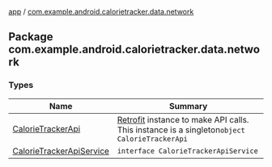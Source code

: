[app](../index.md) / [com.example.android.calorietracker.data.network](./index.md)

## Package com.example.android.calorietracker.data.network

### Types

| Name | Summary |
|---|---|
| [CalorieTrackerApi](-calorie-tracker-api/index.md) | [Retrofit](#) instance to make API calls. This instance is a singleton`object CalorieTrackerApi` |
| [CalorieTrackerApiService](-calorie-tracker-api-service/index.md) | `interface CalorieTrackerApiService` |
